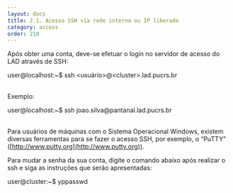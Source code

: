 ```yaml
---
layout: docs
title: 2.1. Acesso SSH via rede interna ou IP liberado
category: access
order: 210
---
```


Após obter uma conta, deve-se efetuar o login no servidor de acesso do LAD através de SSH:

<div class="code">
    user@localhost:~$ ssh &lt;usuário&gt;@&lt;cluster&gt;.lad.pucrs.br
</div>

\
Exemplo:

<div class="code">
user@localhost:~$ ssh joao.silva@pantanal.lad.pucrs.br
</div>

\
Para usuários de máquinas com o Sistema Operacional Windows, existem diversas ferramentas para se fazer o acesso SSH, por exemplo, o “PuTTY” ([http://www.putty.org](http://www.putty.org)).

Para mudar a senha da sua conta, digite o comando abaixo após realizar o ssh e siga as instruções que serão apresentadas:

<div class="code">
user@cluster:~$ yppasswd
</div>
